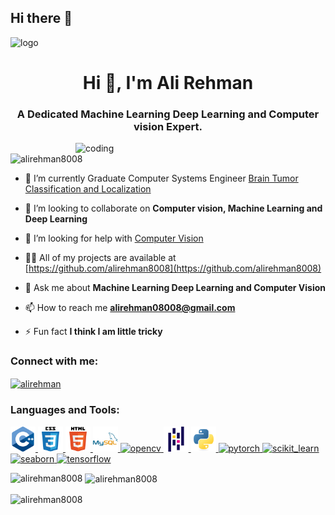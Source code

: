 ## Hi there 👋

![logo](https://github.com/alirehman8008/Ali_Rehman/blob/main/Banner.png.png)
<h1 align="center">Hi 👋, I'm Ali Rehman</h1>
<h3 align="center">A Dedicated Machine Learning Deep Learning and Computer vision Expert.</h3>

<image 	align="right" alt="coding" width="400" src="https://media.licdn.com/dms/image/D4D12AQEIyPgnGXYuuw/article-cover_image-shrink_600_2000/0/1677823166060?e=2147483647&v=beta&t=3qhRRp6Ysk2nGKYEJSzvacTOTdgoiBFkvoQFwbVKKQs">

<p align="left"> <img src="https://komarev.com/ghpvc/?username=alirehman8008&label=Profile%20views&color=0e75b6&style=flat" alt="alirehman8008" /> </p>

- 🔭 I’m currently Graduate Computer Systems Engineer [Brain Tumor Classification and Localization](https://github.com/alirehman8008/Brain-tumor-Classification-and-localization-using-Yolo-v7)

- 👯 I’m looking to collaborate on **Computer vision, Machine Learning and Deep Learning**

- 🤝 I’m looking for help with [Computer Vision](https://github.com/alirehman8008/Brain-tumor-Classification-and-localization-using-Yolo-v7)

- 👨‍💻 All of my projects are available at [https://github.com/alirehman8008](https://github.com/alirehman8008)

- 💬 Ask me about **Machine Learning Deep Learning and Computer Vision**

- 📫 How to reach me **alirehman08008@gmail.com**

- ⚡ Fun fact **I think I am little tricky**

<h3 align="left">Connect with me:</h3>
<p align="left">
<a href="https://linkedin.com/in/alirehman" target="blank"><img align="center" src="https://raw.githubusercontent.com/rahuldkjain/github-profile-readme-generator/master/src/images/icons/Social/linked-in-alt.svg" alt="alirehman" height="30" width="40" /></a>
</p>

<h3 align="left">Languages and Tools:</h3>
<p align="left"> <a href="https://www.w3schools.com/cpp/" target="_blank" rel="noreferrer"> <img src="https://raw.githubusercontent.com/devicons/devicon/master/icons/cplusplus/cplusplus-original.svg" alt="cplusplus" width="40" height="40"/> </a> <a href="https://www.w3schools.com/css/" target="_blank" rel="noreferrer"> <img src="https://raw.githubusercontent.com/devicons/devicon/master/icons/css3/css3-original-wordmark.svg" alt="css3" width="40" height="40"/> </a> <a href="https://www.w3.org/html/" target="_blank" rel="noreferrer"> <img src="https://raw.githubusercontent.com/devicons/devicon/master/icons/html5/html5-original-wordmark.svg" alt="html5" width="40" height="40"/> </a> <a href="https://www.mysql.com/" target="_blank" rel="noreferrer"> <img src="https://raw.githubusercontent.com/devicons/devicon/master/icons/mysql/mysql-original-wordmark.svg" alt="mysql" width="40" height="40"/> </a> <a href="https://opencv.org/" target="_blank" rel="noreferrer"> <img src="https://www.vectorlogo.zone/logos/opencv/opencv-icon.svg" alt="opencv" width="40" height="40"/> </a> <a href="https://pandas.pydata.org/" target="_blank" rel="noreferrer"> <img src="https://raw.githubusercontent.com/devicons/devicon/2ae2a900d2f041da66e950e4d48052658d850630/icons/pandas/pandas-original.svg" alt="pandas" width="40" height="40"/> </a> <a href="https://www.python.org" target="_blank" rel="noreferrer"> <img src="https://raw.githubusercontent.com/devicons/devicon/master/icons/python/python-original.svg" alt="python" width="40" height="40"/> </a> <a href="https://pytorch.org/" target="_blank" rel="noreferrer"> <img src="https://www.vectorlogo.zone/logos/pytorch/pytorch-icon.svg" alt="pytorch" width="40" height="40"/> </a> <a href="https://scikit-learn.org/" target="_blank" rel="noreferrer"> <img src="https://upload.wikimedia.org/wikipedia/commons/0/05/Scikit_learn_logo_small.svg" alt="scikit_learn" width="40" height="40"/> </a> <a href="https://seaborn.pydata.org/" target="_blank" rel="noreferrer"> <img src="https://seaborn.pydata.org/_images/logo-mark-lightbg.svg" alt="seaborn" width="40" height="40"/> </a> <a href="https://www.tensorflow.org" target="_blank" rel="noreferrer"> <img src="https://www.vectorlogo.zone/logos/tensorflow/tensorflow-icon.svg" alt="tensorflow" width="40" height="40"/> </a> </p>

<p><img align="left" src="https://github-readme-stats.vercel.app/api/top-langs?username=alirehman8008&show_icons=true&locale=en&layout=compact" alt="alirehman8008" /></p>

<p>&nbsp;<img align="center" src="https://github-readme-stats.vercel.app/api?username=alirehman8008&show_icons=true&locale=en" alt="alirehman8008" /></p>

<p><img align="center" src="https://github-readme-streak-stats.herokuapp.com/?user=alirehman8008&" alt="alirehman8008" /></p>


<!--
**alirehman8008/alirehman8008** is a ✨ _special_ ✨ repository because its `README.md` (this file) appears on your GitHub profile.

Here are some ideas to get you started:

- 🔭 I’m currently working on ...
- 🌱 I’m currently learning ...
- 👯 I’m looking to collaborate on ...
- 🤔 I’m looking for help with ...
- 💬 Ask me about ...
- 📫 How to reach me: ...
- 😄 Pronouns: ...
- ⚡ Fun fact: ...
-->
